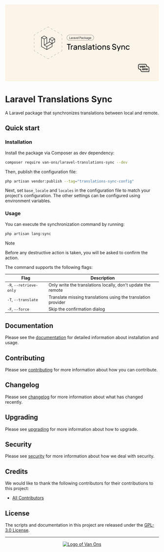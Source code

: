 <p align="center"><img src="art/social-card.png" alt="Social card of Laravel Translations Sync"></p>

# Laravel Translations Sync

<!-- BADGES -->

A Laravel package that synchronizes translations between local and remote.

## Quick start

### Installation

Install the package via Composer as dev dependency:

```bash
composer require van-ons/laravel-translations-sync --dev
```

Then, publish the configuration file:

```bash
php artisan vendor:publish --tag="translations-sync-config"
```

Next, set `base_locale` and `locales` in the configuration file to match your project's configuration. The other settings
can be configured using environment variables.

### Usage

You can execute the synchronization command by running:

```bash
php artisan lang:sync
````

> [!NOTE]
> Before any destructive action is taken, you will be asked to confirm the action.

The command supports the following flags:

| Flag                    | Description                                                   |
|-------------------------|---------------------------------------------------------------|
| `-R`, `--retrieve-only` | Only write the translations locally, don't update the remote  |
| `-T`, `--translate`     | Translate missing translations using the translation provider |
| `-F`, `--force`         | Skip the confirmation dialog                                  |

## Documentation

Please see the [documentation] for detailed information about installation and usage.

## Contributing

Please see [contributing] for more information about how you can contribute.

## Changelog

Please see [changelog] for more information about what has changed recently.

## Upgrading

Please see [upgrading] for more information about how to upgrade.

## Security

Please see [security] for more information about how we deal with security.

## Credits

We would like to thank the following contributors for their contributions to this project:

- [All Contributors][all-contributors]

## License

The scripts and documentation in this project are released under the [GPL-3.0 License][license].

---

<p align="center"><a href="https://van-ons.nl/" target="_blank"><img src="https://opensource.van-ons.nl/files/cow.png" width="50" alt="Logo of Van Ons"></a></p>

[documentation]: docs
[contributing]: CONTRIBUTING.md
[changelog]: CHANGELOG.md
[upgrading]: UPGRADING.md
[security]: SECURITY.md
[email]: mailto:opensource@van-ons.nl
[all-contributors]: ../../contributors
[license]: LICENSE.md
